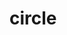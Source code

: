 # circle
<!DOCTYPE html>
<html>
    <head>
        <meta charset="utf-8">
        <title>New webpage</title>
    </head>
       <canvas id="mycanvas"></canvas> 
  <script src="https://cdn.jsdelivr.net/processing.js/1.4.8/processing.min.js"></script> 
<body>
<script>
  var programCode = function(processingInstance) {
    with (processingInstance) {
      size(400, 400); 
      frameRate(75);
var P=1;
var Speed=1;
var DMG=1;
var One=0;
var Add=10;
var H=0;
var Mu=1;
var M=0;
var X=315;
var Health=10+H;

var Circle= function() {

background(34, 0, 255);
fill(0, 255, 26);
rect(100,5,100,30);
rect(200,5,100,30);
rect(150,35,100,30);
fill(255, 0, 255);
rect(150,360,100,35);
fill(255, 0, 0);
text("Buy Multiplier",115,10,100,100);
text("Buy damage",225,10,100,100);
text("Buy ATK Speed",160,40,100,100);
fill(87, 37, 78);
text("Buy prestige",170,370,100,100);
text(Mu*1.5*10*(0.5*Mu),130,25,100,100);
text(DMG*15*(0.5*DMG),230,25,100,100);
if(Speed<14){
text(Speed*15*(0.5*Speed),180,55,100,100);
}
fill(255, 0, 0);
text(P,200,345,100,100);
fill(102, 41, 101);
text(1000*(1000*(P*2*(P)*P)),180,385,100,100);
fill(255, 0, 0);
ellipse(200,200,100,100);
fill(0, 255, 85);
ellipse(385,200,30,30);
rect(X,190,30,15);
text(M,200,100,100,100);
var Health=10+H;
if(Health<=0){
Health=10;
H+=10;
M+=Mu*10;


}
text(Health,200,125,100,100);
    



};

text(Health,200,130,100,100);



draw= function() {
X+=-1*Speed*(1*P);
Circle();    
if(X<=250){
X=315;
fill(237, 225, 113);
ellipse(250,200,55,55);
fill(214, 149, 64);
ellipse(250,200,40,40);
fill(255,0,0);
ellipse(250,200,25,25);

H+=-1*DMG;
mouseClicked=function(){

if(mouseX>=100&&mouseX<=200&&mouseY>=5&&mouseY<=35){
if(M>=10*(Mu*1.5)*(Mu*0.5)){M+=-10*(Mu*1.5)*(0.5*Mu);

Mu+=1;

}
}
if(mouseX>=200&&mouseX<=300&&mouseY>=5&&mouseY<=35){
if(M>=10*(DMG*1.5)*(0.5*DMG)){M+=-10*(DMG*1.5)*(0.5*DMG);
DMG+=1;
}
}
if(Speed<=14){
if(mouseX>150&&mouseX<250&&mouseY>=35&&mouseY<=65){
if(M>=10*(Speed*1.5*(0.5*Speed))){
    M+=-10*(Speed*1.5)*(Speed*0.5);
Speed+=1;
    
}
}
if(mouseX>150&&mouseX<=250&&mouseY>=360&&mouseY<=395){
if(M>1000*(1000*(pow(p,3)*P))){
P+=1;    
}




}

}


};
}
};
}    
};
    var canvas = document.getElementById("mycanvas"); 
  var processingInstance = new Processing(canvas, programCode); 
 
    </script>
        </body>

</html>
